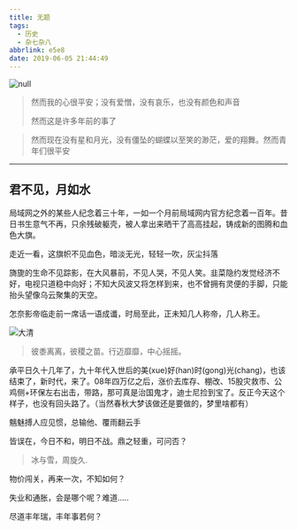 ```yaml
---
title: 无题
tags:
  - 历史
  - 杂七杂八
abbrlink: e5e8
date: 2019-06-05 21:44:49
---
```


![null](photo_hk1.jpg)

>然而我的心很平安；没有爱憎，没有哀乐，也没有颜色和声音
>
>然而这是许多年前的事了
>
<!-- more -->
>然而现在没有星和月光，没有僵坠的蝴蝶以至笑的渺茫，爱的翔舞。然而青年们很平安

***

## 君不见，月如水

局域网之外的某些人纪念着三十年，一如一个月前局域网内官方纪念着一百年。昔日书生意气不再，只余残破躯壳，被人拿出来晒干了高高挂起，铸成新的图腾和血色大旗。

走近一看，这旗帜不见血色，暗淡无光，轻轻一吹，灰尘抖落

旖旎的生命不见踪影，在大风暴前，不见人哭，不见人笑。韭菜隐约发觉经济不好，电视只道稳中向好；不知大风波又将怎样到来，也不曾拥有灵便的手脚，只能抬头望像乌云聚集的天空。

怎奈影帝临走前一席话一语成谶，时局至此，正未知几人称帝，几人称王。

![大清](pic1.jpg)

>彼黍离离，彼稷之苗。行迈靡靡，中心摇摇。

承平日久十几年了，九十年代入世后的美(xue)好(han)时(gong)光(chang)，也该结束了，新时代，来了。08年四万亿之后，涨价去库存、棚改、15股灾救市、公鸡侧+环保左右出击，带路，那可真是治国鬼才，迪士尼捡到宝了。反正今天这个样子，也没有回头路了。（当然春秋大梦该做还是要做的，梦里啥都有）

魑魅搏人应见惯，总输他、覆雨翻云手

皆误在，今日不和，明日不战。鼎之轻重，可问否？

>冰与雪，周旋久.

物价闯关，再来一次，不知如何？

失业和通胀，会是哪个呢？难道.....

尽道丰年瑞，丰年事若何？
